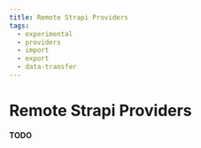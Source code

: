 ```yaml
---
title: Remote Strapi Providers
tags:
  - experimental
  - providers
  - import
  - export
  - data-transfer
---
```


# Remote Strapi Providers

**TODO**
